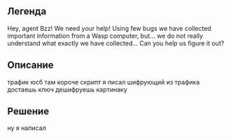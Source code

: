 ## Легенда
Hey, agent Bzz! We need your help! Using few bugs we have collected important information from a Wasp computer, but... we do not really understand what exactly we have collected... Can you help us figure it out?
## Описание
трафик юсб там короче скрипт я писал шифрующий из трафика достаешь ключ дешифруешь картинаку

## Решение
ну я написал
